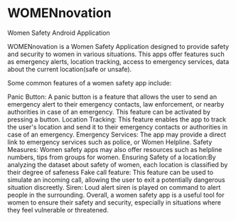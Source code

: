 # WOMENnovation
Women Safety Android Application


WOMENnovation is a Women Safety Application designed to provide safety and security to women in various situations. This apps offer features such as emergency alerts, location tracking, access to emergency services, data about the current location(safe or unsafe).

Some common features of a women safety app include:

Panic Button: A panic button is a feature that allows the user to send an emergency alert to their emergency contacts, law enforcement, or nearby authorities in case of an emergency. This feature can be activated by pressing a button.
Location Tracking: This feature enables the app to track the user's location and send it to their emergency contacts or authorities in case of an emergency.
Emergency Services: The app may provide a direct link to emergency services such as police, or Women Helpline.
Safety Measures: Women safety apps may also offer resources such as helpline numbers, tips from groups for women.
Ensuring Safety of a location:By analyzing the dataset about safety of women, each location is classified by their degree of safeness
Fake call feature: This feature can be used to simulate an incoming call, allowing the user to exit a potentially dangerous situation discreetly.
Siren: Loud alert siren is played on command to alert people in the surrounding.
Overall, a women safety app is a useful tool for women to ensure their safety and security, especially in situations where they feel vulnerable or threatened. 
